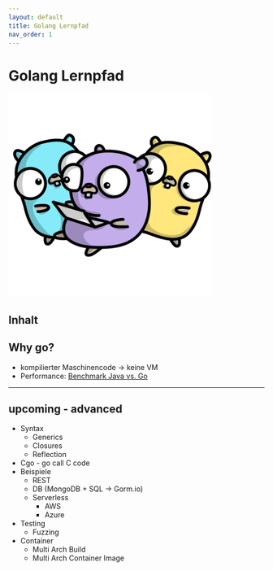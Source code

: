 ```yaml
---
layout: default
title: Golang Lernpfad
nav_order: 1
---
```


# Golang Lernpfad

<img src="images/learning_group_gophers.png" alt="learning_gophers" width="400"/>


## Inhalt 


## Why go?
- kompilierter Maschinencode -> keine VM
- Performance: [Benchmark Java vs. Go](https://benchmarksgame-team.pages.debian.net/benchmarksgame/fastest/go.html)

---

## upcoming - advanced
- Syntax
    - Generics
    - Closures
    - Reflection
- Cgo - go call C code
- Beispiele
    - REST
    - DB (MongoDB + SQL -> Gorm.io)
    - Serverless
        - AWS
        - Azure
- Testing
    - Fuzzing
- Container
    - Multi Arch Build
    - Multi Arch Container Image
    
